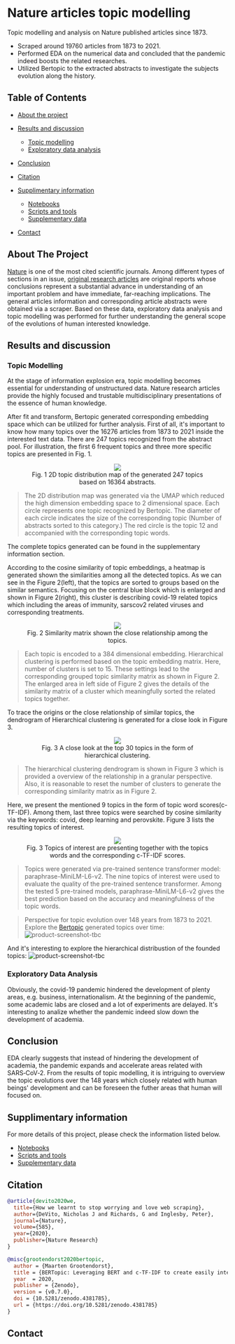 # Nature articles topic modelling
Topic modelling and analysis on Nature published articles since 1873.

* Scraped around 19760 articles from 1873 to 2021.
* Performed EDA on the numerical data and concluded that the pandemic indeed boosts the related researches.
* Utilized Bertopic to the extracted abstracts to investigate the subjects evolution along the history.


<!-- TABLE OF CONTENTS -->
## Table of Contents

* [About the project](#about-the-project)

* [Results and discussion](#results-and-discussion)
  * [Topic modelling](#topic-modelling)
  * [Exploratory data analysis](#eda)
* [Conclusion](#conclusion)
* [Citation](#citation)
* [Supplimentary information](#supplimentary-info)   
  * [Notebooks](#notebooks)
  * [Scripts and tools](#scripts-and-tools)
  * [Supplementary data](#supplementary-data)
* [Contact](#contact)

<!-- ABOUT THE PROJECT -->
## About The Project

<!-- ![product-screenshot-tbc](data/example-inference.png) -->
[Nature](https://www.nature.com/) is one of the most cited scientific journals. Among different types of sections in an issue, [original research articles](https://www.nature.com/nature/articles?type=article) are original reports whose conclusions represent a substantial advance in understanding of an important problem and have immediate, far-reaching implications. The general articles information and corresponding article abstracts were obtained via a scraper. Based on these data, exploratory data analysis  and topic modelling was performed for further understanding the general scope of the evolutions of human interested knowledge.

<!-- Discussion and results -->
## Results and discussion

### Topic Modelling

At the stage of information explosion era, topic modelling becomes essential for understanding of unstructured data. Nature research articles provide the highly focused and trustable multidisciplinary presentations of the essence of human knowledge.

After fit and transform, Bertopic generated corresponding embedding space which can be utilized for further analysis. First of all, it's important to know how many topics over the 16276 articles from 1873 to 2021 inside the interested text data. There are 247 topics recognized from the abstract pool. For illustration, the first 6 frequent topics and three more specific topics are presented in Fig. 1.

<figure align="center">
  <img src="images/2D_topic_distribusion.png">
  <figcaption>Fig. 1 2D topic  distribution map of the generated 247 topics based on 16364 abstracts.</figcaption>
</figure>

>The 2D distribution map was generated via the UMAP which reduced the high dimension embedding space to 2 dimensional space. Each circle represents one topic recognized by Bertopic. The diameter of each circle indicates the size of the corresponding topic (Number of abstracts sorted to this category.) The red circle is the topic 12 and accompanied with the corresponding topic words.

The complete topics generated can be found in the supplementary information section.


According to the cosine similarity of topic embeddings, a heatmap is generated shown the similarities among all the detected topics. As we can see in the Figure 2(left), that the topics are sorted to groups based on the similar semantics. Focusing on the central blue block which is enlarged and shown in Figure 2(right), this cluster is describing covid-19 related topics which including the areas of immunity, sarscov2 related viruses and corresponding treatments.

 <figure align="center">
   <img src="images/Similarity_matrix_combined.png">
   <figcaption>Fig. 2 Similarity matrix shown the close relationship among the topics.</figcaption>
 </figure>

 >Each topic is encoded to a 384 dimensional embedding. Hierarchical clustering is performed based on the topic embedding matrix. Here, number of clusters is set to 15. These settings lead to the corresponding grouped topic similarity matrix as shown in Figure 2. The enlarged area in left side of Figure 2 gives the details of the similarity matrix of a cluster which meaningfully sorted the related topics together.

 To trace the origins or the close relationship of similar topics, the dendrogram of Hierarchical clustering is generated for a close look in Figure 3.  


 <figure align="center">
   <img src="images/Hierarchical_clustering.png">
   <figcaption>Fig. 3 A close look at the top 30 topics in the form of hierarchical clustering.</figcaption>
 </figure>

 >The hierarchical clustering dendrogram is shown in Figure 3 which is provided a overview of the relationship in a granular perspective. Also, it is reasonable to reset the number of clusters to generate the corresponding similarity matrix as in Figure 2.



Here, we present the mentioned 9 topics in the form of topic word scores(c-TF-IDF). Among them, last three topics were searched by cosine similarity via the keywords: covid, deep learning and perovskite. Figure 3 lists the resulting topics of interest.

<figure align="center">
  <img src="images/Topic_word_scores.png">
  <figcaption>Fig. 3 Topics of interest are presenting together with the topics words and the corresponding c-TF-IDF scores.</figcaption>
</figure>

>Topics were generated via pre-trained sentence transformer model: paraphrase-MiniLM-L6-v2. The nine topics of interest were used to evaluate the  quality of the pre-trained sentence transformer. Among the tested 5 pre-trained models, paraphrase-MiniLM-L6-v2 gives the best prediction based on the accuracy and meaningfulness of the topic words.



>Perspective for topic evolution over 148 years from 1873 to 2021.
Explore the [Bertopic](https://github.com/MaartenGr/BERTopic) generated topics over time:
![product-screenshot-tbc](images/Topics_over_time.png)




And it's interesting to explore the hierarchical distribustion of the founded topics:
![product-screenshot-tbc](images/Hierarchical_clustering.png)

### Exploratory Data Analysis
Obviously, the covid-19 pandemic hindered the development of plenty areas, e.g. business, internationalism. At the beginning of the pandemic, some academic labs are closed and a lot of experiments are delayed. It's interesting to analize whether the pandemic indeed slow down the development of academia.

## Conclusion
EDA clearly suggests that instead of hindering the development of academia, the pandemic expands and accelerate areas related with SARS‑CoV‑2.
From the results of topic modelling, it is intriguing to overview the topic evolutions over the 148 years which closely related with human beings' development and can be foreseen the futher areas that human will focused on.

## Supplimentary information
For more details of this project, please check the information listed below.
  * [Notebooks](#notebooks)
  * [Scripts and tools](#scripts-and-tools)
  * [Supplementary data](#supplementary-data)

## Citation

```bibtex
@article{devito2020we,
  title={How we learnt to stop worrying and love web scraping},
  author={DeVito, Nicholas J and Richards, G and Inglesby, Peter},
  journal={Nature},
  volume={585},
  year={2020},
  publisher={Nature Research}
}
```

```bibtex
@misc{grootendorst2020bertopic,
  author = {Maarten Grootendorst},
  title = {BERTopic: Leveraging BERT and c-TF-IDF to create easily interpretable topics.},
  year  = 2020,
  publisher = {Zenodo},
  version = {v0.7.0},
  doi = {10.5281/zenodo.4381785},
  url = {https://doi.org/10.5281/zenodo.4381785}
}
```
## Contact
